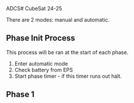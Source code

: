 ADCS# CubeSat 24-25

There are 2 modes: manual and automatic.

## Phase Init Process
This process will be ran at the start of each phase.

1. Enter automatic mode
2. Check battery from EPS
3. Start phase timer - if this timer runs out halt.

## Phase 1
